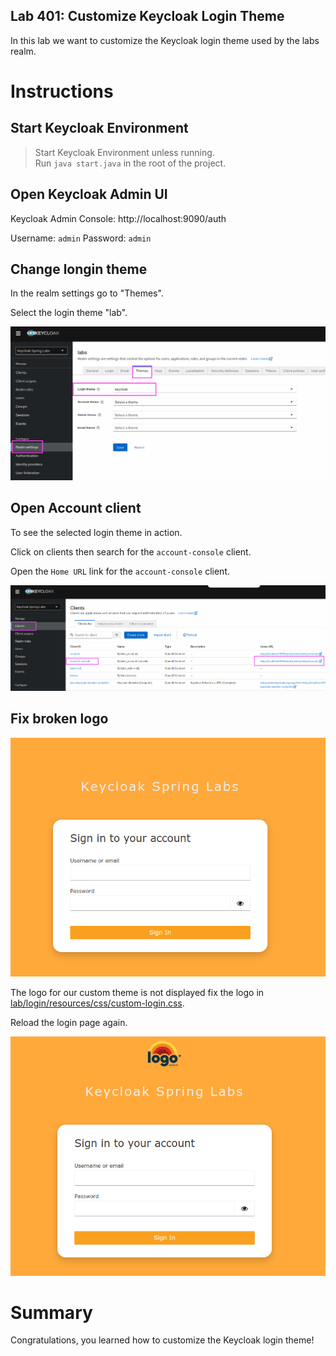 Lab 401: Customize Keycloak Login Theme
---

In this lab we want to customize the Keycloak login theme used by the labs realm.

# Instructions

## Start Keycloak Environment
> Start Keycloak Environment unless running.  
> Run `java start.java` in the root of the project.

## Open Keycloak Admin UI

Keycloak Admin Console: http://localhost:9090/auth

Username: `admin`
Password: `admin`

## Change longin theme

In the realm settings go to "Themes".

Select the login theme "lab".

![img.png](img.png)

## Open Account client

To see the selected login theme in action.  

Click on clients then search for the `account-console` client.  

Open the `Home URL` link for the `account-console` client.

![img_account_console_link.png](./img_account_console_link.png)

## Fix broken logo

![img_1.png](img_1.png)

The logo for our custom theme is not displayed fix the logo in [lab/login/resources/css/custom-login.css](lab/login/resources/css/custom-login.css).

Reload the login page again.

![img_2.png](img_2.png)

# Summary

Congratulations, you learned how to customize the Keycloak login theme!